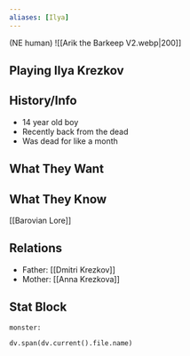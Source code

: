 ```yaml
---
aliases: [Ilya]
---
```

(NE human)
![[Arik the Barkeep V2.webp|200]]
## Playing Ilya Krezkov

## History/Info
- 14 year old boy
- Recently back from the dead
- Was dead for like a month

## What They Want

## What They Know
[[Barovian Lore]]

## Relations
- Father: [[Dmitri Krezkov]]
- Mother: [[Anna Krezkova]]

## Stat Block

```statblock
monster:
```

```dataviewjs
dv.span(dv.current().file.name)
```

